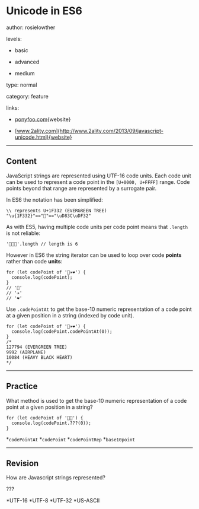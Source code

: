 # Unicode in ES6
author: rosielowther

levels:

  - basic

  - advanced

  - medium

type: normal

category: feature

links:

  - [ponyfoo.com](https://ponyfoo.com/articles/es6-strings-and-unicode-in-depth){website}

  - [www.2ality.com](http://www.2ality.com/2013/09/javascript-unicode.html){website}

---
## Content

JavaScript strings are represented using UTF-16 code units. Each code unit can be used to represent a code point in the `[U+0000, U+FFFF]` range. Code points beyond that range are represented by a surrogate pair.  

In ES6 the notation has been simplified:

```
\\ represents U+1F332 (EVERGREEN TREE)
"\u{1F332}"=="🌲"=="\uD83C\uDF32"
```
As with ES5, having multiple code units per code point means that `.length` is not reliable:
```
'🌲🌲🌲'.length // length is 6
```
However in ES6 the string iterator can be used to loop over code **points** rather than code **units**:
```
for (let codePoint of '🌲✈❤') {
  console.log(codePoint);
}
// '🌲'
// '✈'
// '❤'
```
Use `.codePointAt` to get the base-10 numeric representation of a code point at a given position in a string (indexed by code unit).

```
for (let codePoint of '🌲✈❤') {
  console.log(codePoint.codePointAt(0));
}
/*
127794 (EVERGREEN TREE)
9992 (AIRPLANE)
10084 (HEAVY BLACK HEART)
*/
```

---
## Practice

What method is used to get the base-10 numeric representation of a code point at a given position in a string?

```
for (let codePoint of '🌲🌲') {
  console.log(codePoint.???(0));
}
```
*`codePointAt`
*`codePoint`
*`codePointRep`
*`base10point`

---
## Revision

How are Javascript strings represented?

???

*UTF-16
*UTF-8
*UTF-32
*US-ASCII
